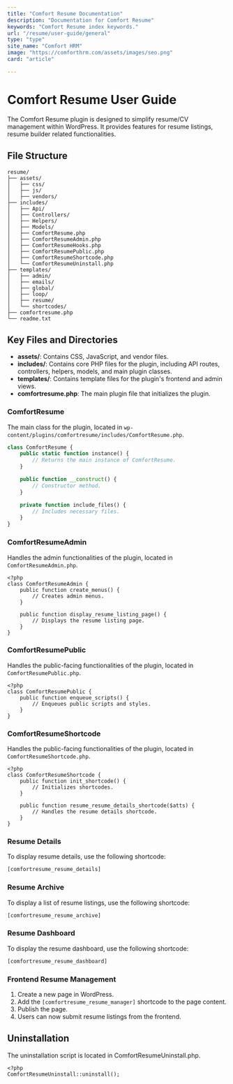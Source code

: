 ```yaml
---
title: "Comfort Resume Documentation"
description: "Documentation for Comfort Resume"
keywords: "Comfort Resume index keywords."
url: "/resume/user-guide/general"
type: "type"
site_name: "Comfort HRM"
image: "https://comforthrm.com/assets/images/seo.png"
card: "article"

---
```


# Comfort Resume User Guide

The Comfort Resume plugin is designed to simplify resume/CV management within WordPress. It provides features for resume listings, resume builder related functionalities.

## File Structure

```
resume/
├── assets/
│   ├── css/
│   ├── js/
│   ├── vendors/
├── includes/
│   ├── Api/
│   ├── Controllers/
│   ├── Helpers/
│   ├── Models/
│   ├── ComfortResume.php
│   ├── ComfortResumeAdmin.php
│   ├── ComfortResumeHooks.php
│   ├── ComfortResumePublic.php
│   ├── ComfortResumeShortcode.php
│   └── ComfortResumeUninstall.php
├── templates/
│   ├── admin/
│   ├── emails/
│   ├── global/
│   ├── loop/
│   ├── resume/
│   └── shortcodes/
├── comfortresume.php
└── readme.txt
```
## Key Files and Directories

- **assets/**: Contains CSS, JavaScript, and vendor files.
- **includes/**: Contains core PHP files for the plugin, including API routes, controllers, helpers, models, and main plugin classes.
- **templates/**: Contains template files for the plugin's frontend and admin views.
- **comfortresume.php**: The main plugin file that initializes the plugin.

### ComfortResume

The main class for the plugin, located in `wp-content/plugins/comfortresume/includes/ComfortResume.php`.

```php
class ComfortResume {
    public static function instance() {
        // Returns the main instance of ComfortResume.
    }

    public function __construct() {
        // Constructor method.
    }

    private function include_files() {
        // Includes necessary files.
    }
}
```
### ComfortResumeAdmin
Handles the admin functionalities of the plugin, located in `ComfortResumeAdmin.php`.

```
<?php
class ComfortResumeAdmin {
    public function create_menus() {
        // Creates admin menus.
    }

    public function display_resume_listing_page() {
        // Displays the resume listing page.
    }
}
```
### ComfortResumePublic
Handles the public-facing functionalities of the plugin, located in `ComfortResumePublic.php`.

```
<?php
class ComfortResumePublic {
    public function enqueue_scripts() {
        // Enqueues public scripts and styles.
    }
}
```
### ComfortResumeShortcode
Handles the public-facing functionalities of the plugin, located in `ComfortResumeShortcode.php`.

```
<?php
class ComfortResumeShortcode {
    public function init_shortcode() {
        // Initializes shortcodes.
    }

    public function resume_resume_details_shortcode($atts) {
        // Handles the resume details shortcode.
    }
}
```

### Resume Details

To display resume details, use the following shortcode:

```php
[comfortresume_resume_details]
```

### Resume Archive

To display a list of resume listings, use the following shortcode:

```php
[comfortresume_resume_archive]
```

### Resume Dashboard

To display the resume dashboard, use the following shortcode:

```php
[comfortresume_resume_dashboard]
```

### Frontend Resume Management

1. Create a new page in WordPress.
2. Add the `[comfortresume_resume_manager]` shortcode to the page content.
3. Publish the page.
4. Users can now submit resume listings from the frontend.


## Uninstallation

The uninstallation script is located in ComfortResumeUninstall.php.

```
<?php
ComfortResumeUninstall::uninstall();
```